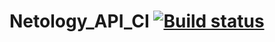 # Netology_API_CI [![Build status](https://ci.appveyor.com/api/projects/status/sumug857nm9j9sy2?svg=true)](https://ci.appveyor.com/project/Ishukov/netology-api-ci)
